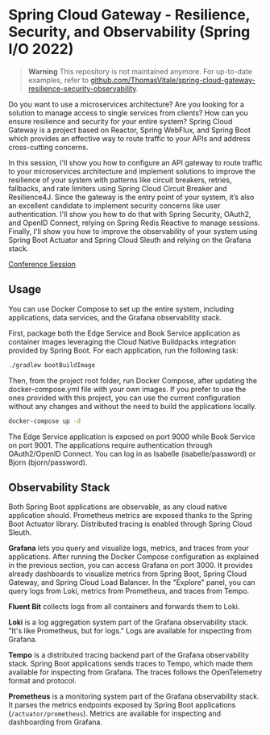 # Spring Cloud Gateway - Resilience, Security, and Observability (Spring I/O 2022)

> **Warning**
> This repository is not maintained anymore. For up-to-date examples, refer to [github.com/ThomasVitale/spring-cloud-gateway-resilience-security-observability](https://github.com/ThomasVitale/spring-cloud-gateway-resilience-security-observability).

Do you want to use a microservices architecture? Are you looking for a solution to manage access to single services
from clients? How can you ensure resilience and security for your entire system? Spring Cloud Gateway is a project
based on Reactor, Spring WebFlux, and Spring Boot which provides an effective way to route traffic to your APIs and
address cross-cutting concerns.

In this session, I'll show you how to configure an API gateway to route traffic to your microservices architecture and
implement solutions to improve the resilience of your system with patterns like circuit breakers, retries, fallbacks,
and rate limiters using Spring Cloud Circuit Breaker and Resilience4J. Since the gateway is the entry point of your
system, it’s also an excellent candidate to implement security concerns like user authentication. I'll show you how
to do that with Spring Security, OAuth2, and OpenID Connect, relying on Spring Redis Reactive to manage sessions.
Finally, I'll show you how to improve the observability of your system using Spring Boot Actuator
and Spring Cloud Sleuth and relying on the Grafana stack.

[Conference Session](https://2022.springio.net/sessions/spring-cloud-gateway-resilience-security-and-observability)

## Usage

You can use Docker Compose to set up the entire system, including applications, data services, and the Grafana observability stack.

First, package both the Edge Service and Book Service application as container images leveraging the Cloud Native Buildpacks integration
provided by Spring Boot. For each application, run the following task:

```bash
./gradlew bootBuildImage
```

Then, from the project root folder, run Docker Compose, after updating the docker-compose.yml file with your own images. If you prefer to use the ones provided with this project, you can use the current configuration without any changes and without the need to build the applications locally.

```bash
docker-compose up -d
```

The Edge Service application is exposed on port 9000 while Book Service on port 9001. The applications require authentication through
OAuth2/OpenID Connect. You can log in as Isabelle (isabelle/password) or Bjorn (bjorn/password).

## Observability Stack

Both Spring Boot applications are observable, as any cloud native application should. Prometheus metrics are exposed thanks to the
Spring Boot Actuator library. Distributed tracing is enabled through Spring Cloud Sleuth.

**Grafana** lets you query and visualize logs, metrics, and traces from your applications. After running the Docker Compose
configuration as explained in the previous section, you can access Grafana on port 3000. It provides already dashboards
to visualize metrics from Spring Boot, Spring Cloud Gateway, and Spring Cloud Load Balancer. In the "Explore" panel,
you can query logs from Loki, metrics from Prometheus, and traces from Tempo.

**Fluent Bit** collects logs from all containers and forwards them to Loki.

**Loki** is a log aggregation system part of the Grafana observability stack. "It's like Prometheus, but for logs."
Logs are available for inspecting from Grafana.

**Tempo** is a distributed tracing backend part of the Grafana observability stack. Spring Boot applications sends traces to Tempo,
which made them available for inspecting from Grafana. The traces follows the OpenTelemetry format and protocol.

**Prometheus** is a monitoring system part of the Grafana observability stack. It parses the metrics endpoints exposed by Spring Boot
applications (`/actuator/prometheus`). Metrics are available for inspecting and dashboarding from Grafana.

